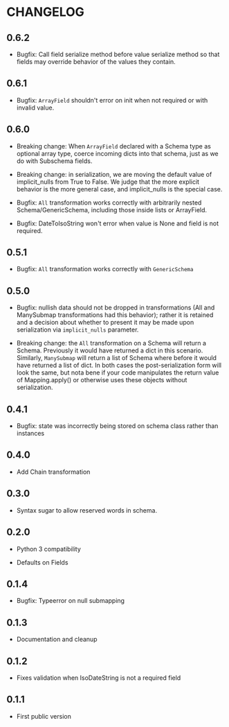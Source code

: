 # CHANGELOG

## 0.6.2

- Bugfix: Call field serialize method before value serialize method
  so that fields may override behavior of the values they contain.

## 0.6.1

- Bugfix: `ArrayField` shouldn't error on init when not required or
  with invalid value.

## 0.6.0

- Breaking change: When `ArrayField` declared with a Schema type as
  optional array type, coerce incoming dicts into that schema, just
  as we do with Subschema fields.

- Breaking change: in serialization, we are moving the default value of
  implicit_nulls from True to False. We judge that the more explicit
  behavior is the more general case, and implicit_nulls is the
  special case.

- Bugfix: `All` transformation works correctly with arbitrarily nested
  Schema/GenericSchema, including those inside lists or ArrayField.

- Bugfix: DateToIsoString won't error when value is None and field is not
  required.

## 0.5.1

- Bugfix: `All` transformation works correctly with `GenericSchema`

## 0.5.0

- Bugfix: nullish data should not be dropped in transformations (All
  and ManySubmap transformations had this behavior); rather it is
  retained and a decision about whether to present it may be made upon
  serialization via `implicit_nulls` parameter.

- Breaking change: the `All` transformation on a Schema will return a
  Schema. Previously it would have returned a dict in this
  scenario. Similarly, `ManySubmap` will return a list of Schema where
  before it would have returned a list of dict. In both cases the
  post-serialization form will look the same, but nota bene if your
  code manipulates the return value of Mapping.apply() or otherwise
  uses these objects without serialization.

## 0.4.1

- Bugfix: state was incorrectly being stored on schema class rather
  than instances

## 0.4.0

- Add Chain transformation

## 0.3.0

- Syntax sugar to allow reserved words in schema.

## 0.2.0

- Python 3 compatibility

- Defaults on Fields

## 0.1.4

- Bugfix: Typeerror on null submapping

## 0.1.3

- Documentation and cleanup

## 0.1.2

- Fixes validation when IsoDateString is not a required field

## 0.1.1

- First public version

